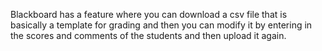 Blackboard has a feature where you can download a csv file that is basically a template for grading and then you can modify it by entering in the scores and comments of the students and then upload it again.

